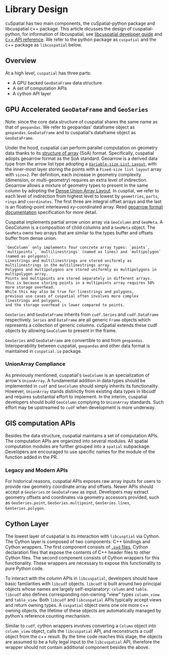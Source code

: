 # Library Design

cuSpatial has two main components,
the cuSpatial-python package and libcuspatial c++ package.
This article dicusses the design of cuspatial-python,
for information of libcuspatial,
see [libcuspatial developer guide](link) and [c++ API reference](link).
We refer to the python package as `cuspatial` and the c++ package as `libcuspatial` below.

## Overview

At a high level, `cuspatial` has three parts:
- A GPU backed `GeoDataFrame` data structure
- A set of computation APIs
- A cython API layer

## GPU Accelerated `GeoDataFrame` and `GeoSeries`

Note: since the core data structure of cuspatial shares the same name as that
of `geopandas`.
We refer to geopandas' dataframe object as `geopandas.GeoDataFrame` and to
cuspatial's dataframe object as `GeoDataFrame`.

Under the hood,
cuspatial can perform parallel computation on geometry data thanks to its [structure of array](https://en.wikipedia.org/wiki/Parallel_array) (SoA) format.
Specifically,
cuspatial adopts geoarrow format as the SoA standard.
Geoarrow is a derived data type from the arrow list type adopting a [`Variable-size List Layout`](https://arrow.apache.org/docs/format/Columnar.html#variable-size-list-layout),
with the inner-most layer storing the points with a `Fixed-size list layout` array with `size=2`.
Per definition,
each increase in geometry complexity (dimension, or multi-geometry) requires an extra level of indirection.
Geoarrow allows a mixture of geometry types to present in the same column by adopting the [Dense Union Array Layout](https://arrow.apache.org/docs/format/Columnar.html#dense-union).
In cusptial,
we refer to each level of indirection from highest level to lowest by
`geometries`, `parts`, `rings` and `coordinates`.
The first three are integral offset arrays and the last is an floating-point interleaved xy-coordinated array.
Read [geoarrow format documentation](https://github.com/geopandas/geo-arrow-spec/blob/main/format.md) specification for more detail.

Cuspatial implements partial arrow union array via `GeoColumn` and `GeoMeta`.
A GeoColumn is a composition of child columns and a `GeoMeta` object.
The `GeoMeta` owns two arrays that are similar to the types buffer and offsets buffer from dense union.

```{note} Currently,
`GeoColumn` only implements four concrete array types: `points`, `multipoints`, `multilinestrings` (named as lines) and `multipolygon` (named as polygons).
Linestrings and multilinestrings are stored uniformly as multilinestrings in the multilinestrings array.
Polygons and multipolygons are stored uniformly as multipolygons in multipolygon array.
Points and multipoints are stored separately in different arrays.
This is because storing points in a multipoints array requires 50% more storage overhead.
While this may also be true for linestrings and polygons,
previous use cases of cuspatial often involves more complex linestrings and polygons,
and the storage overhead is lower compared to points.
```

`GeoSeries` and `GeoDataFrame` inherits from `cudf.Series` and `cudf.DataFrame` respectively.
`Series` and `DataFrame` are all generic `Frame` objects which represents a collection of generic columns.
cuSpatial extends these cudf objects by allowing `GeoColumn` to present in the frame.

`GeoSeries` and `GeoDataFrame` are convertible to and from `geopandas`.
Interoperability between cuspatial, `geopandas` and other data format is maintained in `cuspatial.io` package.

### UnionArray Compliance

As previously mentioned,
cuspatial's `GeoColumn` is an specialization of arrow's `UnionArray`.
A fundamental addition in data types should be implemented in `cudf` and `GeoColumn` should simply inherits its functionality.
However,
`UnionArray` stands distinctly from existing data types in libcudf and requires substantial effort to implement.
In the interim,
cuspatial developers should build `GeoColumn` complying to `UnionArray` standards.
Such effort may be upstreamed to `cudf` when development is more underway.

## GIS computation APIs

Besides the data structure,
cuspatial maintains a set of computation APIs.
The computation APIs are organized into several modules.
All spatial computation modules are further grouped into a `spatial` subpackage.
Developers are encouraged to use specific names for the module of the function added in the PR.

### Legacy and Modern APIs

For historical reasons,
cuspatial APIs exposes raw array inputs for users to provide raw geometry coordinate array and offsets.
Newer APIs should accept a `GeoSeries` or `GeoDataFrame` as input.
Developers may extract geometry offsets and coordinates via geometry accessors provided,
such as `GeoSeries.point`, `GeoSeries.multipoint`, `GeoSeries.lines`, `GeoSeries.polygon`.

## Cython Layer

The lowest layer of cuspatial is its interaction with `libcusptial` via Cython.
The Cython layer is composed of two components: C++ bindings and Cython wrappers.
The first component consists of [`.pxd` files](https://cython.readthedocs.io/en/latest/src/tutorial/pxd_files.html),
Cython declaration files that expose the contents of C++ header files to other Cython files.
The second component consists of Cython wrappers for this functionality.
These wrappers are necessary to expose this functionality to pure Python code.

To interact with the column APIs in `libcuspatial`,
developers should have basic familarities with `libcudf` objects.
`libcudf` is built around two principal objects whose names are largely self-explanatory: `column` and `table`.
`libcudf` also defines corresponding non-owning "view" types `column_view` and `table_view`.
Both `libcudf` and `libcuspatial` APIs typically accept views and return owning types.
A `cuspatial` object owns one ore more c++ owning objects,
the lifetime of these objects are automatically managed by python's reference counting mechanism.

Similar to `cudf`,
cython wrappers involves converting a `Column` object into `column_view` object,
calls the `libcuspatial` API,
and reconstructs a cudf object from the c++ result.
By the time code reaches this stage,
the objects are assumed to be a fully legal input to the `libcuspatial` API,
therefore the wrapper should not contain additional component besides the above.
